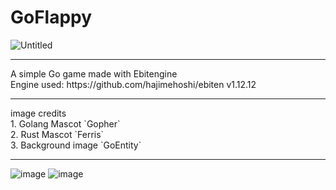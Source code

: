 # GoFlappy
![Untitled](https://github.com/GoEntity/GopherFloppy/assets/116807050/d6a9e5a9-a7dc-4c69-93d3-20127b26299f) <br>
<hr>
A simple Go game made with Ebitengine <br>
Engine used: https://github.com/hajimehoshi/ebiten v1.12.12 <hr>
image credits <br>
1. Golang Mascot `Gopher` <br>
2. Rust Mascot `Ferris` <br>
3. Background image `GoEntity` <br>
<hr>

![image](https://github.com/GoEntity/GoFlappy/assets/116807050/ad3bb190-267e-4e12-b7fb-af5ae38b32c6)
![image](https://github.com/GoEntity/GopherFlappy/assets/116807050/d5f3b500-2da3-4228-8d52-84af136cb0df)
